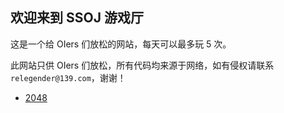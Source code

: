 ## 欢迎来到 SSOJ 游戏厅

这是一个给 OIers 们放松的网站，每天可以最多玩 5 次。

此网站只供 OIers 们放松，所有代码均来源于网络，如有侵权请联系 `relegender@139.com`，谢谢！

- [2048](/2048.html)

